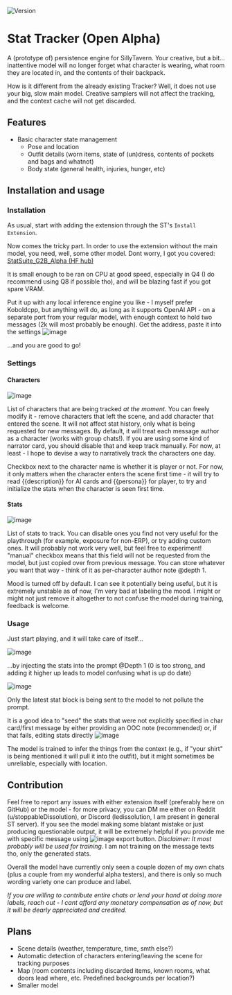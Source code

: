 ![Version](https://img.shields.io/badge/alpha-0.2-orange)

# Stat Tracker (Open Alpha)

A (prototype of) persistence engine for SillyTavern. Your creative, but a bit... inattentive model will no longer forget what character is wearing, what room they are located in, and the contents of their backpack.

How is it different from the already existing Tracker? Well, it does not use your big, slow main model. Creative samplers will not affect the tracking, and the context cache will not get discarded.

## Features

- Basic character state management
	- Pose and location
	- Outfit details (worn items, state of (un)dress, contents of pockets and bags and whatnot)
	- Body state (general health, injuries, hunger, etc)

## Installation and usage

### Installation

As usual, start with adding the extension through the ST's `Install Extension`.

Now comes the tricky part. In order to use the extension without the main model, you need, well, some other model. Dont worry, I got you covered:
[StatSuite_G2B_Alpha (HF hub)](https://huggingface.co/LeDissolution/StatSuite_G2B_Alpha_GGUF)

It is small enough to be ran on CPU at good speed, especially in Q4 (I do recommend using Q8 if possible tho), and will be blazing fast if you got spare VRAM.

Put it up with any local inference engine you like - I myself prefer Koboldcpp, but anything will do, as long as it supports OpenAI API - on a separate port from your regular model, with enough context to hold two messages (2k will most probably be enough). Get the address, paste it into the settings
![image](https://github.com/user-attachments/assets/38b11890-6459-40b0-8e8a-5f50ac35bbcc)

...and you are good to go!

### Settings

#### Characters
![image](https://github.com/user-attachments/assets/8a2d291e-a8eb-4516-842e-4c2a785680a2)

List of characters that are being tracked _at the moment_. You can freely modify it - remove characters that left the scene, and add character that entered the scene. It will not affect stat history, only what is being requested for new messages.
By default, it will treat each message author as a character (works with group chats!). If you are using some kind of narrator card, you should disable that and keep track manually. For now, at least - I hope to devise a way to narratively track the characters one day.

Checkbox next to the character name is whether it is player or not. For now, it only matters when the character enters the scene first time - it will try to read {{description}} for AI cards and {{persona}} for player, to try and initialize the stats when the character is seen first time.

#### Stats
![image](https://github.com/user-attachments/assets/3e2235e9-dfc5-44a3-9e86-e60669bd97cb)

List of stats to track. You can disable ones you find not very useful for the playthrough (for example, exposure for non-ERP), or try adding custom ones. It will probably not work very well, but feel free to experiment!
"manual" checkbox means that this field will not be requested from the model, but just copied over from previous message. You can store whatever you want that way - think of it as per-character author note @depth 1.

Mood is turned off by default. I can see it potentially being useful, but it is extremely unstable as of now, I'm very bad at labeling the mood. I might or might not just remove it altogether to not confuse the model during training, feedback is welcome.

### Usage

Just start playing, and it will take care of itself...

![image](https://github.com/user-attachments/assets/52098649-8f13-482d-bde5-99e688e6f89b)

...by injecting the stats into the prompt @Depth 1 (0 is too strong, and adding it higher up leads to model confusing what is up do date)

![image](https://github.com/user-attachments/assets/b4cbfc38-1e8c-490b-94dc-94eb093c073a)

Only the latest stat block is being sent to the model to not pollute the prompt.

It is a good idea to "seed" the stats that were not explicitly specified in char card/first message by either providing an OOC note (recommended) or, if that fails, editing stats directly
![image](https://github.com/user-attachments/assets/3168e28f-c087-4076-a2d6-fb25ce033f79)

The model is trained to infer the things from the context (e.g., if "your shirt" is being mentioned it will pull it into the outfit), but it might sometimes be unreliable, especially with location.

## Contribution
Feel free to report any issues with either extension itself (preferably here on GitHub) or the model - for more privacy, you can DM me either on Reddit (u/stoppableDissolution), or Discord (ledissolution, I am present in general ST server).
If you see the model making some blatant mistake or just producing questionable output, it will be extremely helpful if you provide me with specific message using ![image](https://github.com/user-attachments/assets/0eb6fd24-050f-435f-890b-d471ff273448) export button. 
*Disclaimer: It most probably will be used for training.* I am not training on the message texts tho, only the generated stats.

Overall the model have currently only seen a couple dozen of my own chats (plus a couple from my wonderful alpha testers), and there is only so much wording variety one can produce and label. 

*If you are willing to contribute entire chats or lend your hand at doing more labels, reach out - I cant afford any monetary compensation as of now, but it will be dearly appreciated and credited.*

## Plans
- Scene details (weather, temperature, time, smth else?)
- Automatic detection of characters entering/leaving the scene for tracking purposes
- Map (room contents including discarded items, known rooms, what doors lead where, etc. Predefined backgrounds per location?)
- Smaller model
